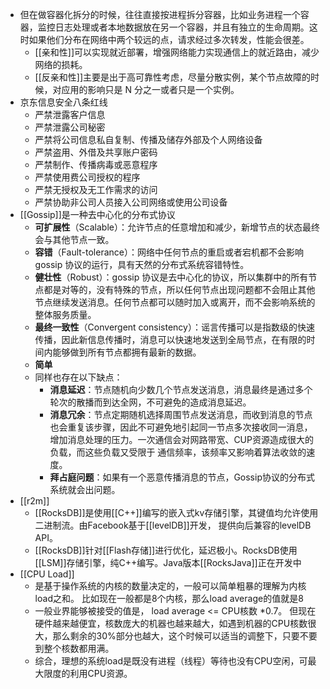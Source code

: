 - 但在做容器化拆分的时候，往往直接按进程拆分容器，比如业务进程一个容器，监控日志处理或者本地数据放在另一个容器，并且有独立的生命周期。这时如果他们分布在网络中两个较远的点，请求经过多次转发，性能会很差。
    - [[亲和性]]可以实现就近部署，增强网络能力实现通信上的就近路由，减少网络的损耗。
    - [[反亲和性]]主要是出于高可靠性考虑，尽量分散实例，某个节点故障的时候，对应用的影响只是 N 分之一或者只是一个实例。
- 京东信息安全八条红线
    - 严禁泄露客户信息
    - 严禁泄露公司秘密
    - 严禁将公司信息私自复制、传播及储存外部及个人网络设备
    - 严禁盗用、外借及共享账户密码
    - 严禁制作、传播病毒或恶意程序
    - 严禁使用费公司授权的程序
    - 严禁无授权及无工作需求的访问
    - 严禁协助非公司人员接入公司网络或使用公司设备
- [[Gossip]]是一种去中心化的分布式协议
    - **可扩展性**（Scalable）：允许节点的任意增加和减少，新增节点的状态最终会与其他节点一致。
    - **容错**（Fault-tolerance）：网络中任何节点的重启或者宕机都不会影响 gossip 协议的运行，具有天然的分布式系统容错特性。
    - **健壮性**（Robust）：gossip 协议是去中心化的协议，所以集群中的所有节点都是对等的，没有特殊的节点，所以任何节点出现问题都不会阻止其他节点继续发送消息。任何节点都可以随时加入或离开，而不会影响系统的整体服务质量。
    - **最终一致性**（Convergent consistency）：谣言传播可以是指数级的快速传播，因此新信息传播时，消息可以快速地发送到全局节点，在有限的时间内能够做到所有节点都拥有最新的数据。
    - **简单**
    - 同样也存在以下缺点：
        - **消息延迟**：节点随机向少数几个节点发送消息，消息最终是通过多个轮次的散播而到达全网，不可避免的造成消息延迟。
        - **消息冗余**：节点定期随机选择周围节点发送消息，而收到消息的节点也会重复该步骤，因此不可避免地引起同一节点多次接收同一消息，增加消息处理的压力。一次通信会对网路带宽、CUP资源造成很大的负载，而这些负载又受限于 通信频率，该频率又影响着算法收敛的速度。
        - **拜占庭问题**：如果有一个恶意传播消息的节点，Gossip协议的分布式系统就会出问题。
- [[r2m]]
    - [[RocksDB]]是使用[[C++]]编写的嵌入式kv存储引擎，其键值均允许使用二进制流。由Facebook基于[[levelDB]]开发， 提供向后兼容的levelDB API。
    - [[RocksDB]]针对[[Flash存储]]进行优化，延迟极小。RocksDB使用[[LSM]]存储引擎，纯C++编写。Java版本[[RocksJava]]正在开发中
- [[CPU Load]]
    - 是基于操作系统的内核的数量决定的，一般可以简单粗暴的理解为内核load之和。 比如现在一般都是8个内核，那么load average的值就是8
    - 一般业界能够被接受的值是， load average <= CPU核数 *0.7。  但现在硬件越来越便宜，核数庞大的机器也越来越大，如遇到机器的CPU核数很大，那么剩余的30%部分也越大，这个时候可以适当的调整下，只要不要到整个核数都用满。
    - 综合，理想的系统load是既没有进程（线程）等待也没有CPU空闲，可最大限度的利用CPU资源。
